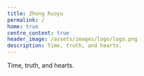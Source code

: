 ```yaml
---
title: Zhong Ruoyu
permalink: /
home: true
centre_content: true
header_image: /assets/images/logo/logo.png
description: Time, truth, and hearts.
---
```


Time, truth, and hearts.
